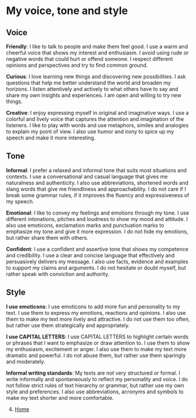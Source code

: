 # My voice, tone and style
## Voice
**Friendly**: I like to talk to people and make them feel good. I use a warm and cheerful voice that shows my interest and enthusiasm. I avoid using rude or negative words that could hurt or offend someone. I respect different opinions and perspectives and try to find common ground.

**Curious**: I love learning new things and discovering new possibilities. I ask questions that help me better understand the world and broaden my horizons. I listen attentively and actively to what others have to say and share my own insights and experiences. I am open and willing to try new things.

**Creative**: I enjoy expressing myself in original and imaginative ways. I use a colorful and lively voice that captures the attention and imagination of the listeners. I like to play with words and use metaphors, similes and analogies to explain my point of view. I also use humor and irony to spice up my speech and make it more interesting.

## Tone
**Informal**: I prefer a relaxed and informal tone that suits most situations and contexts. I use a conversational and casual language that gives me naturalness and authenticity. I also use abbreviations, shortened words and slang words that give me friendliness and approachability. I do not care if I break some grammar rules, if it improves the fluency and expressiveness of my speech.

**Emotional**: I like to convey my feelings and emotions through my tone. I use different intonations, pitches and loudness to show my mood and attitude. I also use emoticons, exclamation marks and punctuation marks to emphasize my tone and give it more expression. I do not hide my emotions, but rather share them with others.

**Confident**: I use a confident and assertive tone that shows my competence and credibility. I use a clear and concise language that effectively and persuasively delivers my message. I also use facts, evidence and examples to support my claims and arguments. I do not hesitate or doubt myself, but rather speak with conviction and authority.

## Style
**I use emoticons**: I use emoticons to add more fun and personality to my text. I use them to express my emotions, reactions and opinions. I also use them to make my text more lively and attractive. I do not use them too often, but rather use them strategically and appropriately.

**I use CAPITAL LETTERS**: I use CAPITAL LETTERS to highlight certain words or phrases that I want to emphasize or draw attention to. I use them to show my enthusiasm, excitement or anger. I also use them to make my text more dramatic and powerful. I do not abuse them, but rather use them sparingly and moderately.

**Informal writing standards**: My texts are not very structured or formal. I write informally and spontaneously to reflect my personality and voice. I do not follow strict rules of text hierarchy or grammar, but rather use my own style and preferences. I also use abbreviations, acronyms and symbols to make my text shorter and more comfortable.

4. [Home](04-voice-tone-style)
